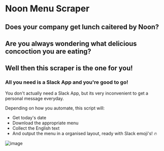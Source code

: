 # Noon Menu Scraper

## Does your company get lunch caitered by Noon?
## Are you always wondering what delicious concoction you are eating?
## Well then this scraper is the one for you!
### All you need is a Slack App and you're good to go! 
You don't actually need a Slack App, but its very inconvenient to get a personal message everyday.

Depending on how you automate, this script will: 
- Get today's date
- Download the appropriate menu
- Collect the English text
- And output the menu in a organised layout, ready with Slack emoji's! :fire:

![image](https://github.com/deanosmith/NoonMenuScraper/assets/54554532/f6cf5055-db8a-4c14-b7a3-35a2220904bf)
